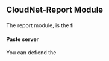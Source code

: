 ## CloudNet-Report Module
####

The report module, is the fi

#### Paste server

You can defiend the